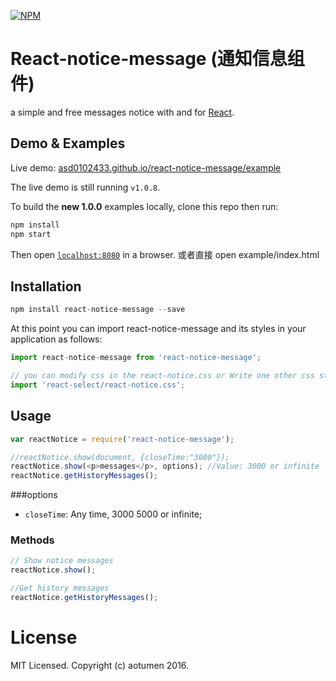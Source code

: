 [![NPM](https://badge.fury.io/js/react-select.png)](https://www.npmjs.com/package/react-select)


React-notice-message (通知信息组件)
============

a simple and free messages notice with and for [React](http://facebook.github.io/react/index.html).

## Demo & Examples

Live demo: [asd0102433.github.io/react-notice-message/example](https://asd0102433.github.io/react-notice-message/example/)

The live demo is still running `v1.0.8`.

To build the **new 1.0.0** examples locally, clone this repo then run:

```javascript
npm install
npm start

```

Then open [`localhost:8080`](http://localhost:8080) in a browser.
或者直接 open example/index.html

## Installation

```javascript
npm install react-notice-message --save
```

At this point you can import react-notice-message and its styles in your application as follows:

```js
import react-notice-message from 'react-notice-message';

// you can modify css in the react-notice.css or Write one other css style , because the css is simple and crude.
import 'react-select/react-notice.css';
```



## Usage

```javascript
var reactNotice = require('react-notice-message');

//reactNotice.show(document, {closeTime:"3000"});
reactNotice.show(<p>messages</p>, options); //Value: 3000 or infinite
reactNotice.getHistoryMessages();
```

###options

* `closeTime`: Any time, 3000 5000 or infinite;


### Methods


```javascript
// Show notice messages
reactNotice.show();

//Get history messages
reactNotice.getHistoryMessages();
```



# License

MIT Licensed. Copyright (c) aotumen 2016.
